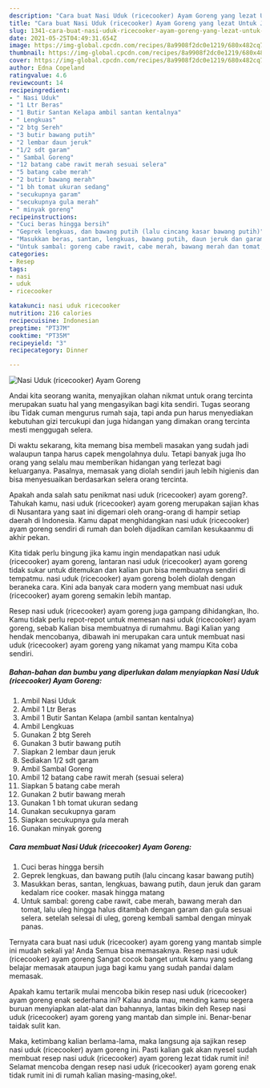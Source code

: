 ```yaml
---
description: "Cara buat Nasi Uduk (ricecooker) Ayam Goreng yang lezat Untuk Jualan"
title: "Cara buat Nasi Uduk (ricecooker) Ayam Goreng yang lezat Untuk Jualan"
slug: 1341-cara-buat-nasi-uduk-ricecooker-ayam-goreng-yang-lezat-untuk-jualan
date: 2021-05-25T04:49:31.654Z
image: https://img-global.cpcdn.com/recipes/8a9908f2dc0e1219/680x482cq70/nasi-uduk-ricecooker-ayam-goreng-foto-resep-utama.jpg
thumbnail: https://img-global.cpcdn.com/recipes/8a9908f2dc0e1219/680x482cq70/nasi-uduk-ricecooker-ayam-goreng-foto-resep-utama.jpg
cover: https://img-global.cpcdn.com/recipes/8a9908f2dc0e1219/680x482cq70/nasi-uduk-ricecooker-ayam-goreng-foto-resep-utama.jpg
author: Edna Copeland
ratingvalue: 4.6
reviewcount: 14
recipeingredient:
- " Nasi Uduk"
- "1 Ltr Beras"
- "1 Butir Santan Kelapa ambil santan kentalnya"
- " Lengkuas"
- "2 btg Sereh"
- "3 butir bawang putih"
- "2 lembar daun jeruk"
- "1/2 sdt garam"
- " Sambal Goreng"
- "12 batang cabe rawit merah sesuai selera"
- "5 batang cabe merah"
- "2 butir bawang merah"
- "1 bh tomat ukuran sedang"
- "secukupnya garam"
- "secukupnya gula merah"
- " minyak goreng"
recipeinstructions:
- "Cuci beras hingga bersih"
- "Geprek lengkuas, dan bawang putih (lalu cincang kasar bawang putih)"
- "Masukkan beras, santan, lengkuas, bawang putih, daun jeruk dan garam kedalam rice cooker. masak hingga matang"
- "Untuk sambal: goreng cabe rawit, cabe merah, bawang merah dan tomat, lalu uleg hingga halus ditambah dengan garam dan gula sesuai selera. setelah selesai di uleg, goreng kembali sambal dengan minyak panas."
categories:
- Resep
tags:
- nasi
- uduk
- ricecooker

katakunci: nasi uduk ricecooker 
nutrition: 216 calories
recipecuisine: Indonesian
preptime: "PT37M"
cooktime: "PT35M"
recipeyield: "3"
recipecategory: Dinner

---
```



![Nasi Uduk (ricecooker) Ayam Goreng](https://img-global.cpcdn.com/recipes/8a9908f2dc0e1219/680x482cq70/nasi-uduk-ricecooker-ayam-goreng-foto-resep-utama.jpg)

Andai kita seorang wanita, menyajikan olahan nikmat untuk orang tercinta merupakan suatu hal yang mengasyikan bagi kita sendiri. Tugas seorang ibu Tidak cuman mengurus rumah saja, tapi anda pun harus menyediakan kebutuhan gizi tercukupi dan juga hidangan yang dimakan orang tercinta mesti menggugah selera.

Di waktu  sekarang, kita memang bisa membeli masakan yang sudah jadi walaupun tanpa harus capek mengolahnya dulu. Tetapi banyak juga lho orang yang selalu mau memberikan hidangan yang terlezat bagi keluarganya. Pasalnya, memasak yang diolah sendiri jauh lebih higienis dan bisa menyesuaikan berdasarkan selera orang tercinta. 



Apakah anda salah satu penikmat nasi uduk (ricecooker) ayam goreng?. Tahukah kamu, nasi uduk (ricecooker) ayam goreng merupakan sajian khas di Nusantara yang saat ini digemari oleh orang-orang di hampir setiap daerah di Indonesia. Kamu dapat menghidangkan nasi uduk (ricecooker) ayam goreng sendiri di rumah dan boleh dijadikan camilan kesukaanmu di akhir pekan.

Kita tidak perlu bingung jika kamu ingin mendapatkan nasi uduk (ricecooker) ayam goreng, lantaran nasi uduk (ricecooker) ayam goreng tidak sukar untuk ditemukan dan kalian pun bisa membuatnya sendiri di tempatmu. nasi uduk (ricecooker) ayam goreng boleh diolah dengan beraneka cara. Kini ada banyak cara modern yang membuat nasi uduk (ricecooker) ayam goreng semakin lebih mantap.

Resep nasi uduk (ricecooker) ayam goreng juga gampang dihidangkan, lho. Kamu tidak perlu repot-repot untuk memesan nasi uduk (ricecooker) ayam goreng, sebab Kalian bisa membuatnya di rumahmu. Bagi Kalian yang hendak mencobanya, dibawah ini merupakan cara untuk membuat nasi uduk (ricecooker) ayam goreng yang nikamat yang mampu Kita coba sendiri.

<!--inarticleads1-->

##### Bahan-bahan dan bumbu yang diperlukan dalam menyiapkan Nasi Uduk (ricecooker) Ayam Goreng:

1. Ambil  Nasi Uduk
1. Ambil 1 Ltr Beras
1. Ambil 1 Butir Santan Kelapa (ambil santan kentalnya)
1. Ambil  Lengkuas
1. Gunakan 2 btg Sereh
1. Gunakan 3 butir bawang putih
1. Siapkan 2 lembar daun jeruk
1. Sediakan 1/2 sdt garam
1. Ambil  Sambal Goreng
1. Ambil 12 batang cabe rawit merah (sesuai selera)
1. Siapkan 5 batang cabe merah
1. Gunakan 2 butir bawang merah
1. Gunakan 1 bh tomat ukuran sedang
1. Gunakan secukupnya garam
1. Siapkan secukupnya gula merah
1. Gunakan  minyak goreng




<!--inarticleads2-->

##### Cara membuat Nasi Uduk (ricecooker) Ayam Goreng:

1. Cuci beras hingga bersih
1. Geprek lengkuas, dan bawang putih (lalu cincang kasar bawang putih)
1. Masukkan beras, santan, lengkuas, bawang putih, daun jeruk dan garam kedalam rice cooker. masak hingga matang
1. Untuk sambal: goreng cabe rawit, cabe merah, bawang merah dan tomat, lalu uleg hingga halus ditambah dengan garam dan gula sesuai selera. setelah selesai di uleg, goreng kembali sambal dengan minyak panas.




Ternyata cara buat nasi uduk (ricecooker) ayam goreng yang mantab simple ini mudah sekali ya! Anda Semua bisa memasaknya. Resep nasi uduk (ricecooker) ayam goreng Sangat cocok banget untuk kamu yang sedang belajar memasak ataupun juga bagi kamu yang sudah pandai dalam memasak.

Apakah kamu tertarik mulai mencoba bikin resep nasi uduk (ricecooker) ayam goreng enak sederhana ini? Kalau anda mau, mending kamu segera buruan menyiapkan alat-alat dan bahannya, lantas bikin deh Resep nasi uduk (ricecooker) ayam goreng yang mantab dan simple ini. Benar-benar taidak sulit kan. 

Maka, ketimbang kalian berlama-lama, maka langsung aja sajikan resep nasi uduk (ricecooker) ayam goreng ini. Pasti kalian gak akan nyesel sudah membuat resep nasi uduk (ricecooker) ayam goreng lezat tidak rumit ini! Selamat mencoba dengan resep nasi uduk (ricecooker) ayam goreng enak tidak rumit ini di rumah kalian masing-masing,oke!.


